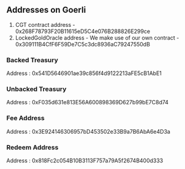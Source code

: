 ## Addresses on Goerli
1. CGT contract address - 0x268F78793F20B11615eD5C4e076B288826E299ce
2. LockedGoldOracle address - We make use of our own contract - 0x309111B4CfF6F59De7C5c3dc8936aC79247550dB

### Backed Treasury
Address : 0x541D5646901ae39c856f4d9122213aFE5cB1AbE1

### Unbacked Treasury
Address : 0xF035d631e813E56A600898369D627b99bE7C8d74

### Fee Address
Address : 0x3E924146306957bD453502e33B9a7B6AbA6e4D3a

### Redeem Address
Address : 0x818Fc2c054B10B3113F757a79A5f2674B400d333
